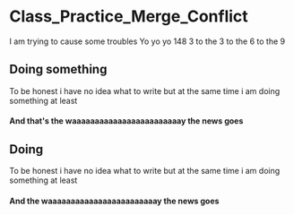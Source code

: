 # Class_Practice_Merge_Conflict
I am trying to cause some troubles
Yo yo yo 148 3 to the 3 to the 6 to the 9 

## Doing something
To be honest i have no idea what to write but at the same time i am doing something at least
#### And that's the waaaaaaaaaaaaaaaaaaaaaaaay the news goes 

## Doing 
To be honest i have no idea what to write but at the same time i am doing something at least
#### And  the waaaaaaaaaaaaaaaaaaaaaaaay the news goes 

